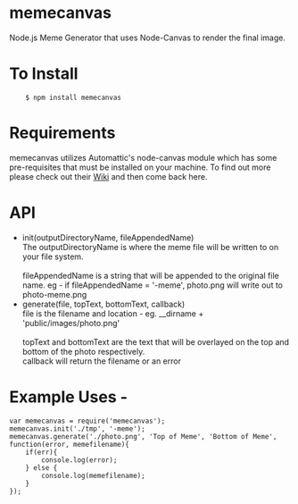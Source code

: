 # memecanvas
Node.js Meme Generator that uses Node-Canvas to render the final image.

# To Install
        $ npm install memecanvas

# Requirements
memecanvas utilizes Automattic's node-canvas module which has some pre-requisites that must be installed on your machine.  To find out more please check out their [Wiki](https://github.com/Automattic/node-canvas/wiki) and then come back here.

# API

* init(outputDirectoryName, fileAppendedName) <br/> The outputDirectoryName is where the meme file will be written to on your file system.<br/><br/>fileAppendedName is a string that will be appended to the original file name. eg - if fileAppendedName = '-meme', photo.png will write out to photo-meme.png
* generate(file, topText, bottomText, callback)<br/>file is the filename and location - eg. __dirname + 'public/images/photo.png'<br/><br/>topText and bottomText are the text that will be overlayed on the top and bottom of the photo respectively.<br/> callback will return the filename or an error

# Example Uses -
    var memecanvas = require('memecanvas');
    memecanvas.init('./tmp', '-meme');
    memecanvas.generate('./photo.png', 'Top of Meme', 'Bottom of Meme', function(error, memefilename){
        if(err){
            console.log(error);
        } else {
            console.log(memefilename);
        }
    });

